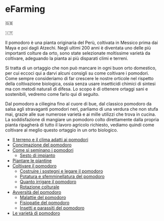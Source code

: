 # eFarming

:uk:

:it:
<p>Il pomodoro è una pianta originaria del Perù, coltivata in Messico prima dai Maya e poi dagli Atzechi. Negli ultimi 200 anni è diventata uno delle più importanti colture da orto, sono state selezionate moltissime varietà da coltivare, adeguando la pianta ai più disparati climi e terreni.</p>
<p>Si tratta di un ortaggio che non può mancare in ogni buon orto domestico, per cui eccoci qui a darvi alcuni consigli su come coltivare i pomodori. Come sempre consideriamo di far crescere le nostre orticole nel rispetto della coltivazione biologica, ossia senza usare insetticidi chimici di sintesi ma con metodi naturali di difesa. Lo scopo è di ottenere ortaggi sani e sostenibili, vedremo come farlo qui di seguito.</p>
<p>Dal pomodoro a ciliegina fino al cuore di bue, dal classico pomodoro da salsa agli stravaganti pomodori neri, parliamo di una verdura che non stufa mai, grazie alle sue numerose varietà e ai mille utilizzi che trova in cucina. La soddisfazione di mangiare un pomodoro colto direttamente dalla propria pianta ripagherà di tutto il lavoro agricolo richiesto, vediamo quindi come coltivare al meglio questo ortaggio in un orto biologico.</p>
<ul class="toc_list"><li><a href="#Il_terreno_e_il_clima_adatti_ai_pomodori">Il terreno e il clima adatti ai pomodori</a></li><li><a href="#Concimazione_del_pomodoro">Concimazione del pomodoro</a></li><li><a href="#Come_si_seminano_i_pomodori">Come si seminano i pomodori</a><ul><li><a href="#Sesto_di_impianto">Sesto di impianto</a></li></ul></li><li><a href="#Piantare_le_piantine">Piantare le piantine</a></li><li><a href="#Coltivare_il_pomodoro">Coltivare il pomodoro</a><ul><li><a href="#Costruire_i_sostegni_e_legare_il_pomodoro">Costruire i sostegni e legare il pomodoro</a></li><li><a href="#Potatura_e_sfemminellatura_del_pomodoro">Potatura e sfemminellatura del pomodoro</a></li><li><a href="#Quanto_irrigare_il_pomodoro">Quanto irrigare il pomodoro</a></li><li><a href="#Rotazione_colturale">Rotazione colturale</a></li></ul></li><li><a href="#Avversita_del_pomodoro">Avversità del pomodoro</a><ul><li><a href="#Malattie_del_pomodoro">Malattie del pomodoro</a></li><li><a href="#Fisiopatie_del_pomodoro">Fisiopatie del pomodoro</a></li><li><a href="#Insetti_e_parassiti_del_pomodoro">Insetti e parassiti del pomodoro</a></li></ul></li><li><a href="#Le_varieta_di_pomodoro">Le varietà di pomodoro</a></li></ul>